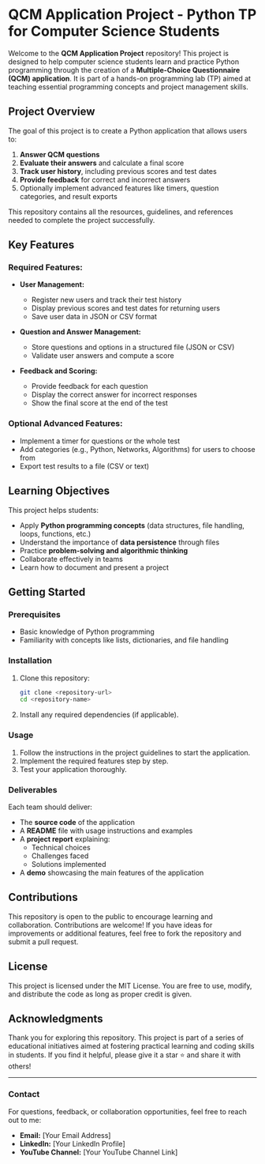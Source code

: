 # QCM Application Project - Python TP for Computer Science Students

Welcome to the **QCM Application Project** repository! This project is designed to help computer science students learn and practice Python programming through the creation of a **Multiple-Choice Questionnaire (QCM) application**. It is part of a hands-on programming lab (TP) aimed at teaching essential programming concepts and project management skills.

## Project Overview
The goal of this project is to create a Python application that allows users to:

1. **Answer QCM questions**
2. **Evaluate their answers** and calculate a final score
3. **Track user history**, including previous scores and test dates
4. **Provide feedback** for correct and incorrect answers
5. Optionally implement advanced features like timers, question categories, and result exports

This repository contains all the resources, guidelines, and references needed to complete the project successfully.

## Key Features

### Required Features:
- **User Management:**
  - Register new users and track their test history
  - Display previous scores and test dates for returning users
  - Save user data in JSON or CSV format

- **Question and Answer Management:**
  - Store questions and options in a structured file (JSON or CSV)
  - Validate user answers and compute a score

- **Feedback and Scoring:**
  - Provide feedback for each question
  - Display the correct answer for incorrect responses
  - Show the final score at the end of the test

### Optional Advanced Features:
- Implement a timer for questions or the whole test
- Add categories (e.g., Python, Networks, Algorithms) for users to choose from
- Export test results to a file (CSV or text)

## Learning Objectives
This project helps students:
- Apply **Python programming concepts** (data structures, file handling, loops, functions, etc.)
- Understand the importance of **data persistence** through files
- Practice **problem-solving and algorithmic thinking**
- Collaborate effectively in teams
- Learn how to document and present a project

## Getting Started

### Prerequisites
- Basic knowledge of Python programming
- Familiarity with concepts like lists, dictionaries, and file handling

### Installation
1. Clone this repository:
   ```bash
   git clone <repository-url>
   cd <repository-name>
   ```
2. Install any required dependencies (if applicable).

### Usage
1. Follow the instructions in the project guidelines to start the application.
2. Implement the required features step by step.
3. Test your application thoroughly.

### Deliverables
Each team should deliver:
- The **source code** of the application
- A **README** file with usage instructions and examples
- A **project report** explaining:
  - Technical choices
  - Challenges faced
  - Solutions implemented
- A **demo** showcasing the main features of the application

## Contributions
This repository is open to the public to encourage learning and collaboration. Contributions are welcome! If you have ideas for improvements or additional features, feel free to fork the repository and submit a pull request.

## License
This project is licensed under the MIT License. You are free to use, modify, and distribute the code as long as proper credit is given.

## Acknowledgments
Thank you for exploring this repository. This project is part of a series of educational initiatives aimed at fostering practical learning and coding skills in students. If you find it helpful, please give it a star ⭐ and share it with others!

---

### Contact
For questions, feedback, or collaboration opportunities, feel free to reach out to me:
- **Email:** [Your Email Address]
- **LinkedIn:** [Your LinkedIn Profile]
- **YouTube Channel:** [Your YouTube Channel Link]
